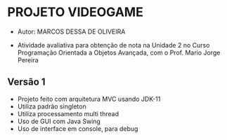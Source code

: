 # PROJETO VIDEOGAME

- Autor: MARCOS DESSA DE OLIVEIRA

- Atividade avaliativa para obtenção de nota na Unidade 2 no Curso Programação Orientada a Objetos Avançada, com o Prof. Mario Jorge Pereira

## Versão 1

- Projeto feito com arquitetura MVC usando JDK-11
- Utiliza padrão singleton
- Utiliza processamento multi thread
- Uso de GUI com Java Swing
- Uso de interface em console, para debug



